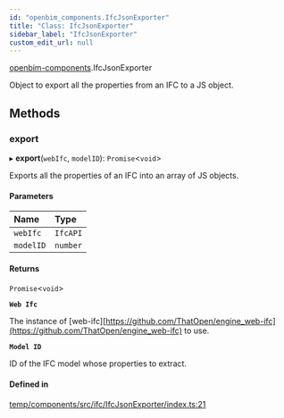 ```yaml
---
id: "openbim_components.IfcJsonExporter"
title: "Class: IfcJsonExporter"
sidebar_label: "IfcJsonExporter"
custom_edit_url: null
---
```


[openbim-components](../modules/openbim_components.md).IfcJsonExporter

Object to export all the properties from an IFC to a JS object.

## Methods

### export

▸ **export**(`webIfc`, `modelID`): `Promise`<`void`\>

Exports all the properties of an IFC into an array of JS objects.

#### Parameters

| Name | Type |
| :------ | :------ |
| `webIfc` | `IfcAPI` |
| `modelID` | `number` |

#### Returns

`Promise`<`void`\>

**`Web Ifc`**

The instance of [web-ifc][https://github.com/ThatOpen/engine_web-ifc](https://github.com/ThatOpen/engine_web-ifc) to use.

**`Model ID`**

ID of the IFC model whose properties to extract.

#### Defined in

[temp/components/src/ifc/IfcJsonExporter/index.ts:21](https://github.com/ThatOpen/engine_components/blob/0c38d20/src/ifc/IfcJsonExporter/index.ts#L21)
